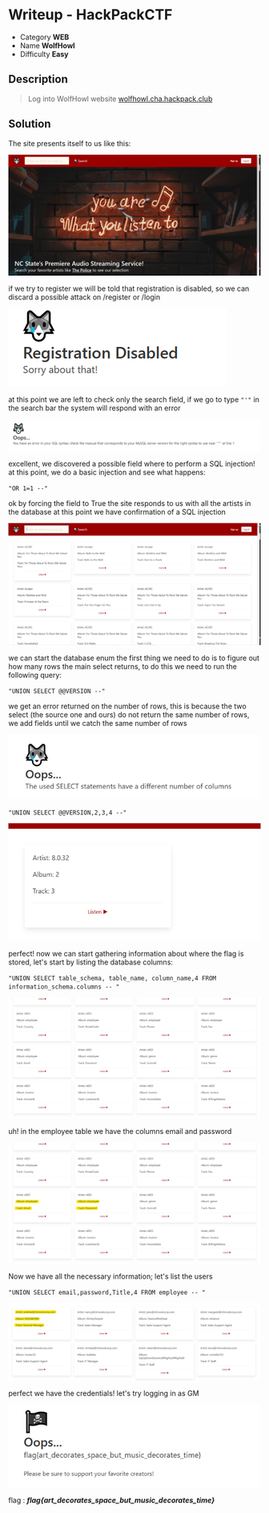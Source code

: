 # **Writeup - HackPackCTF**

* Category **WEB** 
* Name **WolfHowl** 
* Difficulty **Easy**


## Description

> Log into WolfHowl website
>[wolfhowl.cha.hackpack.club](https://wolfhowl.cha.hackpack.club)

## **Solution**

The site presents itself to us like this:

![site](img/WolfHowl_site.png)

if we try to register we will be told that registration is disabled, so we can discard a 
possible attack on /register or /login

![site](img/WolfHowl_disabled.png)

at this point we are left to check only the search field, if we go to type `"'"` in the search bar the system will respond with an error

![site](img/WolfHowl_error.png)

excellent, we discovered a possible field where to perform a SQL injection! 
at this point, we do a basic injection and see what happens:


`"OR 1=1 --"`

ok by forcing the field to True the site responds to us with all the artists in the database at this point we have confirmation of a SQL injection

![site](img/WolfHowl_or.png)

we can start the database enum
the first thing we need to do is to figure out how many rows the main select returns, to do this we need to run the following query: 

`"UNION SELECT @@VERSION --"`

we get an error returned on the number of rows, this is because the two select (the source one and ours) do not return the same number of rows, we add fields until we catch the same number of rows

![site](img/WolfHowl_select_error.png)

`"UNION SELECT @@VERSION,2,3,4 --"`

![site](img/WolfHowl_select_enum_rows.png)

perfect! now we can start gathering information about where the flag is stored, let's start by listing the database columns:

`"UNION SELECT table_schema, table_name, column_name,4 FROM information_schema.columns -- "`

![site](img/WolfHowl_list_tables.png)

uh! in the employee table we have the columns email and password

![site](img/WolfHowl_list_tables2.png)

Now we have all the necessary information; let's list the users

`"UNION SELECT email,password,Title,4 FROM employee -- "`

![site](img/WolfHowl_users.png)

perfect we have the credentials! 
let's try logging in as GM

![site](img/WolfHowl_flag.png)

flag : ***flag{art_decorates_space_but_music_decorates_time}***
